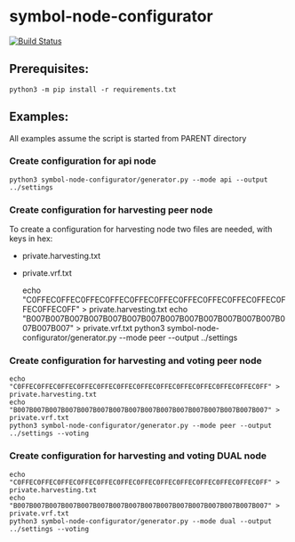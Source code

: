 # symbol-node-configurator

[![Build Status](https://travis-ci.com/nemtech/symbol-node-configurator.svg?branch=dev)](https://travis-ci.com/nemtech/symbol-node-configurator)


## Prerequisites:
    python3 -m pip install -r requirements.txt

## Examples:

All examples assume the script is started from PARENT directory


### Create configuration for api node

    python3 symbol-node-configurator/generator.py --mode api --output ../settings

### Create configuration for harvesting peer node

To create a configuration for harvesting node two files are needed, with keys in hex:
 * private.harvesting.txt
 * private.vrf.txt

    echo "C0FFEC0FFEC0FFEC0FFEC0FFEC0FFEC0FFEC0FFEC0FFEC0FFEC0FFEC0FFEC0FF" > private.harvesting.txt
    echo "B007B007B007B007B007B007B007B007B007B007B007B007B007B007B007B007" > private.vrf.txt
    python3 symbol-node-configurator/generator.py --mode peer --output ../settings

### Create configuration for harvesting and voting peer node

    echo "C0FFEC0FFEC0FFEC0FFEC0FFEC0FFEC0FFEC0FFEC0FFEC0FFEC0FFEC0FFEC0FF" > private.harvesting.txt
    echo "B007B007B007B007B007B007B007B007B007B007B007B007B007B007B007B007" > private.vrf.txt
    python3 symbol-node-configurator/generator.py --mode peer --output ../settings --voting

### Create configuration for harvesting and voting DUAL node

    echo "C0FFEC0FFEC0FFEC0FFEC0FFEC0FFEC0FFEC0FFEC0FFEC0FFEC0FFEC0FFEC0FF" > private.harvesting.txt
    echo "B007B007B007B007B007B007B007B007B007B007B007B007B007B007B007B007" > private.vrf.txt
    python3 symbol-node-configurator/generator.py --mode dual --output ../settings --voting
